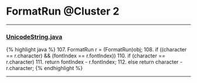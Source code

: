 # FormatRun @Cluster 2

***

### [UnicodeString.java](https://searchcode.com/codesearch/view/15642397/)
{% highlight java %}
107. FormatRun r = (FormatRun)obj;
108. if ((character == r.character) && (fontIndex == r.fontIndex))
110. if (character == r.character)
111.   return fontIndex - r.fontIndex;
112. else return character - r.character;
{% endhighlight %}

***

